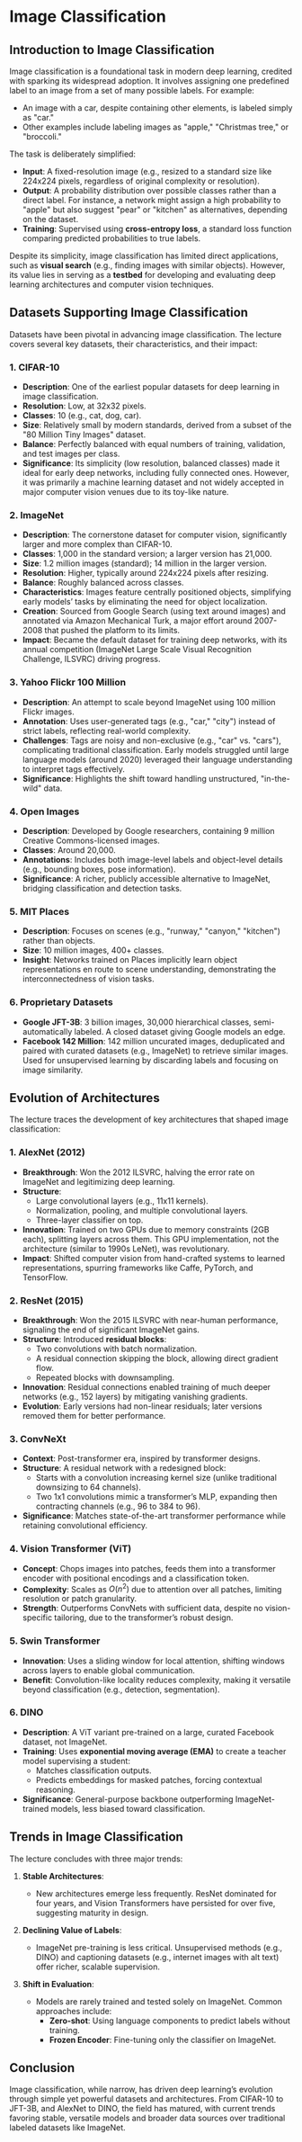 # Image Classification

## Introduction to Image Classification
Image classification is a foundational task in modern deep learning, credited with sparking its widespread adoption. It involves assigning one predefined label to an image from a set of many possible labels. For example:
- An image with a car, despite containing other elements, is labeled simply as "car."
- Other examples include labeling images as "apple," "Christmas tree," or "broccoli."

The task is deliberately simplified:
- **Input**: A fixed-resolution image (e.g., resized to a standard size like 224x224 pixels, regardless of original complexity or resolution).
- **Output**: A probability distribution over possible classes rather than a direct label. For instance, a network might assign a high probability to "apple" but also suggest "pear" or "kitchen" as alternatives, depending on the dataset.
- **Training**: Supervised using **cross-entropy loss**, a standard loss function comparing predicted probabilities to true labels.

Despite its simplicity, image classification has limited direct applications, such as **visual search** (e.g., finding images with similar objects). However, its value lies in serving as a **testbed** for developing and evaluating deep learning architectures and computer vision techniques.

## Datasets Supporting Image Classification
Datasets have been pivotal in advancing image classification. The lecture covers several key datasets, their characteristics, and their impact:

### 1. CIFAR-10
- **Description**: One of the earliest popular datasets for deep learning in image classification.
- **Resolution**: Low, at 32x32 pixels.
- **Classes**: 10 (e.g., cat, dog, car).
- **Size**: Relatively small by modern standards, derived from a subset of the "80 Million Tiny Images" dataset.
- **Balance**: Perfectly balanced with equal numbers of training, validation, and test images per class.
- **Significance**: Its simplicity (low resolution, balanced classes) made it ideal for early deep networks, including fully connected ones. However, it was primarily a machine learning dataset and not widely accepted in major computer vision venues due to its toy-like nature.

### 2. ImageNet
- **Description**: The cornerstone dataset for computer vision, significantly larger and more complex than CIFAR-10.
- **Classes**: 1,000 in the standard version; a larger version has 21,000.
- **Size**: 1.2 million images (standard); 14 million in the larger version.
- **Resolution**: Higher, typically around 224x224 pixels after resizing.
- **Balance**: Roughly balanced across classes.
- **Characteristics**: Images feature centrally positioned objects, simplifying early models’ tasks by eliminating the need for object localization.
- **Creation**: Sourced from Google Search (using text around images) and annotated via Amazon Mechanical Turk, a major effort around 2007-2008 that pushed the platform to its limits.
- **Impact**: Became the default dataset for training deep networks, with its annual competition (ImageNet Large Scale Visual Recognition Challenge, ILSVRC) driving progress.

### 3. Yahoo Flickr 100 Million
- **Description**: An attempt to scale beyond ImageNet using 100 million Flickr images.
- **Annotation**: Uses user-generated tags (e.g., "car," "city") instead of strict labels, reflecting real-world complexity.
- **Challenges**: Tags are noisy and non-exclusive (e.g., "car" vs. "cars"), complicating traditional classification. Early models struggled until large language models (around 2020) leveraged their language understanding to interpret tags effectively.
- **Significance**: Highlights the shift toward handling unstructured, "in-the-wild" data.

### 4. Open Images
- **Description**: Developed by Google researchers, containing 9 million Creative Commons-licensed images.
- **Classes**: Around 20,000.
- **Annotations**: Includes both image-level labels and object-level details (e.g., bounding boxes, pose information).
- **Significance**: A richer, publicly accessible alternative to ImageNet, bridging classification and detection tasks.

### 5. MIT Places
- **Description**: Focuses on scenes (e.g., "runway," "canyon," "kitchen") rather than objects.
- **Size**: 10 million images, 400+ classes.
- **Insight**: Networks trained on Places implicitly learn object representations en route to scene understanding, demonstrating the interconnectedness of vision tasks.

### 6. Proprietary Datasets
- **Google JFT-3B**: 3 billion images, 30,000 hierarchical classes, semi-automatically labeled. A closed dataset giving Google models an edge.
- **Facebook 142 Million**: 142 million uncurated images, deduplicated and paired with curated datasets (e.g., ImageNet) to retrieve similar images. Used for unsupervised learning by discarding labels and focusing on image similarity.

## Evolution of Architectures
The lecture traces the development of key architectures that shaped image classification:

### 1. AlexNet (2012)
- **Breakthrough**: Won the 2012 ILSVRC, halving the error rate on ImageNet and legitimizing deep learning.
- **Structure**: 
  - Large convolutional layers (e.g., 11x11 kernels).
  - Normalization, pooling, and multiple convolutional layers.
  - Three-layer classifier on top.
- **Innovation**: Trained on two GPUs due to memory constraints (2GB each), splitting layers across them. This GPU implementation, not the architecture (similar to 1990s LeNet), was revolutionary.
- **Impact**: Shifted computer vision from hand-crafted systems to learned representations, spurring frameworks like Caffe, PyTorch, and TensorFlow.

### 2. ResNet (2015)
- **Breakthrough**: Won the 2015 ILSVRC with near-human performance, signaling the end of significant ImageNet gains.
- **Structure**: Introduced **residual blocks**:
  - Two convolutions with batch normalization.
  - A residual connection skipping the block, allowing direct gradient flow.
  - Repeated blocks with downsampling.
- **Innovation**: Residual connections enabled training of much deeper networks (e.g., 152 layers) by mitigating vanishing gradients.
- **Evolution**: Early versions had non-linear residuals; later versions removed them for better performance.

### 3. ConvNeXt
- **Context**: Post-transformer era, inspired by transformer designs.
- **Structure**: A residual network with a redesigned block:
  - Starts with a convolution increasing kernel size (unlike traditional downsizing to 64 channels).
  - Two 1x1 convolutions mimic a transformer’s MLP, expanding then contracting channels (e.g., 96 to 384 to 96).
- **Significance**: Matches state-of-the-art transformer performance while retaining convolutional efficiency.

### 4. Vision Transformer (ViT)
- **Concept**: Chops images into patches, feeds them into a transformer encoder with positional encodings and a classification token.
- **Complexity**: Scales as $O(n^2)$ due to attention over all patches, limiting resolution or patch granularity.
- **Strength**: Outperforms ConvNets with sufficient data, despite no vision-specific tailoring, due to the transformer’s robust design.

### 5. Swin Transformer
- **Innovation**: Uses a sliding window for local attention, shifting windows across layers to enable global communication.
- **Benefit**: Convolution-like locality reduces complexity, making it versatile beyond classification (e.g., detection, segmentation).

### 6. DINO
- **Description**: A ViT variant pre-trained on a large, curated Facebook dataset, not ImageNet.
- **Training**: Uses **exponential moving average (EMA)** to create a teacher model supervising a student:
  - Matches classification outputs.
  - Predicts embeddings for masked patches, forcing contextual reasoning.
- **Significance**: General-purpose backbone outperforming ImageNet-trained models, less biased toward classification.

## Trends in Image Classification
The lecture concludes with three major trends:

1. **Stable Architectures**:
   - New architectures emerge less frequently. ResNet dominated for four years, and Vision Transformers have persisted for over five, suggesting maturity in design.

2. **Declining Value of Labels**:
   - ImageNet pre-training is less critical. Unsupervised methods (e.g., DINO) and captioning datasets (e.g., internet images with alt text) offer richer, scalable supervision.

3. **Shift in Evaluation**:
   - Models are rarely trained and tested solely on ImageNet. Common approaches include:
     - **Zero-shot**: Using language components to predict labels without training.
     - **Frozen Encoder**: Fine-tuning only the classifier on ImageNet.

## Conclusion
Image classification, while narrow, has driven deep learning’s evolution through simple yet powerful datasets and architectures. From CIFAR-10 to JFT-3B, and AlexNet to DINO, the field has matured, with current trends favoring stable, versatile models and broader data sources over traditional labeled datasets like ImageNet.